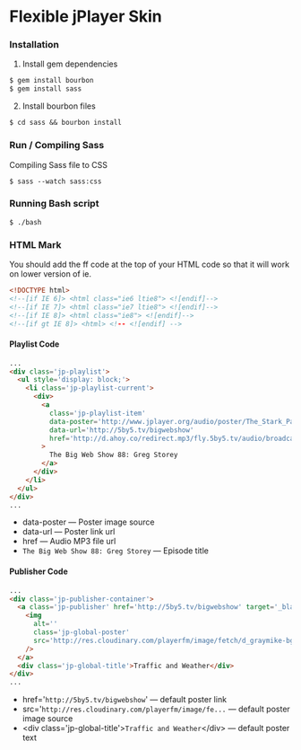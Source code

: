 # Flexible jPlayer Skin

### Installation

1. Install gem dependencies

  ```bash
  $ gem install bourbon
  $ gem install sass
  ```

2. Install bourbon files

  `$ cd sass && bourbon install`

### Run / Compiling Sass
Compiling Sass file to CSS

  `$ sass --watch sass:css`


### Running Bash script

  `$ ./bash`

### HTML Mark

You should add the ff code at the top of your HTML code so that it will work on lower version of ie.

```html
<!DOCTYPE html>
<!--[if IE 6]> <html class="ie6 ltie8"> <![endif]-->
<!--[if IE 7]> <html class="ie7 ltie8"> <![endif]-->
<!--[if IE 8]> <html class="ie8"> <![endif]-->
<!--[if gt IE 8]> <html> <!-- <![endif] -->
```

#### Playlist Code
````html
...
<div class='jp-playlist'>
  <ul style='display: block;'>
    <li class='jp-playlist-current'>
      <div>
        <a 
          class='jp-playlist-item'
          data-poster='http://www.jplayer.org/audio/poster/The_Stark_Palace_640x360.png'
          data-url='http://5by5.tv/bigwebshow'
          href='http://d.ahoy.co/redirect.mp3/fly.5by5.tv/audio/broadcasts/bigwebshow/2013/bigwebshow-088.mp3'
        >
          The Big Web Show 88: Greg Storey
        </a>
      </div>
    </li>
  </ul>
</div>
...
````
* data-poster &mdash; Poster image source
* data-url &mdash; Poster link url
* href &mdash; Audio MP3 file url
* `The Big Web Show 88: Greg Storey` &mdash; Episode title

#### Publisher Code

````html
...
<div class='jp-publisher-container'>
  <a class='jp-publisher' href='http://5by5.tv/bigwebshow' target='_blank'>
    <img
      alt=''
      class='jp-global-poster'
      src='http://res.cloudinary.com/playerfm/image/fetch/d_graymike-bg.png,c_fill,h_270,w_270/http://icebox.5by5.tv/images/broadcasts/7/cover.jpg'
    />
  </a>
  <div class='jp-global-title'>Traffic and Weather</div>
</div>
...
````

* href='`http://5by5.tv/bigwebshow`' &mdash; default poster link
* src='`http://res.cloudinary.com/playerfm/image/fe...` &mdash; default poster image source
* &lt;div class='jp-global-title'>`Traffic and Weather`&lt;/div> &mdash; default poster text

